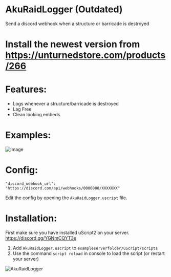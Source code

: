 # AkuRaidLogger (Outdated)
Send a discord webhook when a structure or barricade is destroyed

# Install the newest version from https://unturnedstore.com/products/266

# Features:
-  Logs whenever a structure/barricade is destroyed
-  Lag Free
-  Clean looking embeds

# Examples:
![image](https://user-images.githubusercontent.com/69092135/172673959-decc8031-487f-48a3-bfab-77c4aadb8b9f.png)
 
# Config:
  ```
  "discord_webhook_url": "https://discord.com/api/webhooks/0000000/XXXXXXX"
  ```
  
  Edit the config by opening the `AkuRaidLogger.uscript` file.
 
# Installation:
First make sure you have installed uScript2 on your server.
https://discord.gg/YGNmCQYT3e

1. Add `AkuRaidLogger.uscript` to `exampleserverfolder/uScript/scripts`
2. Use the command `script reload` in console to load the script (or restart your server)

![AkuRaidLogger](https://user-images.githubusercontent.com/69092135/172501443-656211c5-6e9f-41ea-be22-6217b0067c13.png)


